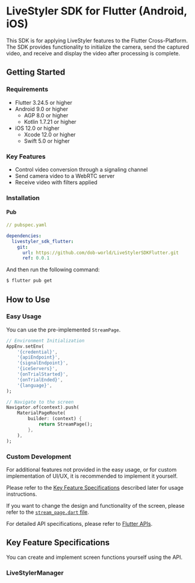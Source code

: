 # LiveStyler SDK for Flutter (Android, iOS)

This SDK is for applying LiveStyler features to the Flutter Cross-Platform.
The SDK provides functionality to initialize the camera, send the captured video, and receive and display the video after processing is complete.

## Getting Started

### Requirements

- Flutter 3.24.5 or higher
- Android 9.0 or higher
    - AGP 8.0 or higher
    - Kotlin 1.7.21 or higher
- iOS 12.0 or higher
    - Xcode 12.0 or higher
    - Swift 5.0 or higher

### Key Features

- Control video conversion through a signaling channel
- Send camera video to a WebRTC server
- Receive video with filters applied

### Installation

#### Pub

```yaml
// pubspec.yaml

dependencies:
  livestyler_sdk_flutter:
    git:
      url: https://github.com/dob-world/LiveStylerSDKFlutter.git
      ref: 0.0.1
```

And then run the following command:

```bash
$ flutter pub get
```

## How to Use

### Easy Usage

You can use the pre-implemented `StreamPage`.

```dart
// Environment Initialization
AppEnv.setEnv(
    '{credential}',
    '{apiEndpoint}',
    '{signalEndpoint}',
    '{iceServers}',
    '{onTrialStarted}',
    '{onTrialEnded}',
    '{language}',
);

// Navigate to the screen
Navigator.of(context).push(
    MaterialPageRoute(
        builder: (context) {
            return StreamPage();
        },
    ),
);
```

### Custom Development

For additional features not provided in the easy usage, or for custom implementation of UI/UX, it is recommended to implement it yourself.

Please refer to the [Key Feature Specifications](#key-feature-specifications) described later for usage instructions.

If you want to change the design and functionality of the screen, please refer to the [`stream_page.dart` file](flutter-streampagedart-web.md).

For detailed API specifications, please refer to [Flutter APIs](reference-flutter.md).

## Key Feature Specifications

You can create and implement screen functions yourself using the API.

### LiveStylerManager
